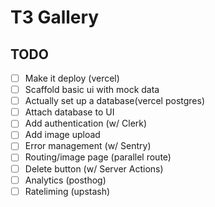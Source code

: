 # T3 Gallery

## TODO
- [ ] Make it deploy (vercel)
- [ ] Scaffold basic ui with mock data
- [ ] Actually set up a database(vercel postgres)
- [ ] Attach database to UI
- [ ] Add authentication (w/ Clerk)
- [ ] Add image upload
- [ ] Error management (w/ Sentry)
- [ ] Routing/image page (parallel route)
- [ ] Delete button (w/ Server Actions)
- [ ] Analytics (posthog)
- [ ] Rateliming (upstash)